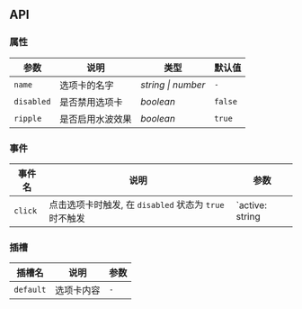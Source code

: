 ## API

### 属性

| 参数 | 说明 | 类型 | 默认值 | 
| --- | --- | --- | --- | 
| `name` | 选项卡的名字 | _string \| number_ | `-` |
| `disabled` | 是否禁用选项卡 | _boolean_ | `false` |
| `ripple`   | 是否启用水波效果 | _boolean_ | `true` |

### 事件

| 事件名 | 说明 | 参数 |
| --- | --- | --- |
| `click` | 点击选项卡时触发, 在 `disabled` 状态为 `true` 时不触发 | `active: string | number, event: Event` |

### 插槽

| 插槽名 | 说明 | 参数 |
| --- | --- | --- |
| `default` | 选项卡内容 | `-` |
